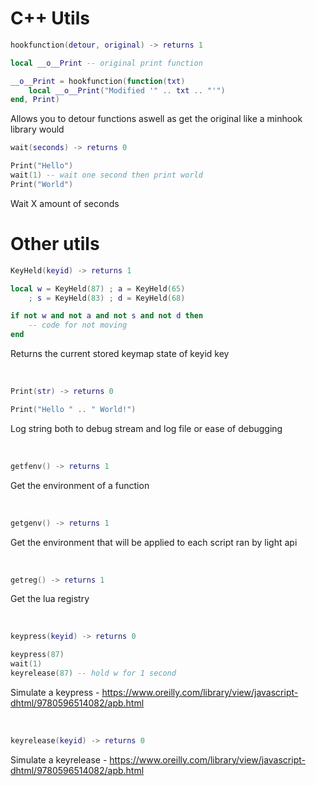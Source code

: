 # C++ Utils

```lua
hookfunction(detour, original) -> returns 1
```
```lua
local __o__Print -- original print function

__o__Print = hookfunction(function(txt)
    local __o__Print("Modified '" .. txt .. "'")
end, Print)
```
Allows you to detour functions aswell as get the original like a minhook library would

```lua
wait(seconds) -> returns 0
```
```lua
Print("Hello")
wait(1) -- wait one second then print world
Print("World")
```
Wait X amount of seconds

# Other utils

```lua
KeyHeld(keyid) -> returns 1
```
```lua
local w = KeyHeld(87) ; a = KeyHeld(65)
	; s = KeyHeld(83) ; d = KeyHeld(68)

if not w and not a and not s and not d then
    -- code for not moving
end
```
Returns the current stored keymap state of keyid key

<br/>

```lua
Print(str) -> returns 0
```
```lua
Print("Hello " .. " World!")
```
Log string both to debug stream and log file or ease of debugging

<br/>

```lua
getfenv() -> returns 1
```
Get the environment of a function

<br/>

```lua
getgenv() -> returns 1
```
Get the environment that will be applied to each script ran by light api

<br/>

```lua
getreg() -> returns 1
```
Get the lua registry

<br/>

```lua
keypress(keyid) -> returns 0
```
```lua
keypress(87)
wait(1)
keyrelease(87) -- hold w for 1 second
```
Simulate a keypress - https://www.oreilly.com/library/view/javascript-dhtml/9780596514082/apb.html

<br/>

```lua
keyrelease(keyid) -> returns 0
```
Simulate a keyrelease - https://www.oreilly.com/library/view/javascript-dhtml/9780596514082/apb.html
